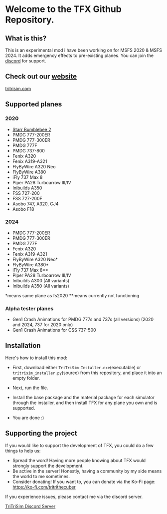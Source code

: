 
# Welcome to the TFX Github Repository.

## What is this?
This is an experimental mod i have been working on for MSFS 2020 & MSFS 2024.
It adds emergency effects to pre-existing planes. You can join the [discord](https://discord.gg/g4bJ3nBmck) for support.

## Check out our [website](https://tritrisim.com)
[tritrisim.com](https://tritrisim.com)

## Supported planes

### 2020
- [Starr Bumblebee 2](flightsim.to/file/93919/starr-bumblebee-2)
- PMDG 777-200ER
- PMDG 777-300ER
- PMDG 777F
- PMDG 737-800
- Fenix A320
- Fenix A319-A321
- FlyByWire A320 Neo
- FlyByWire A380
- iFly 737 Max 8
- Piper PA28 Turboarrow III/IV
- Inibuilds A350
- FSS 727-200
- FSS 727-200F
- Asobo 747, A320, CJ4
- Asobo F18

### 2024

- PMDG 777-200ER
- PMDG 777-300ER
- PMDG 777F
- Fenix A320
- Fenix A319-A321
- FlyByWire A320 Neo*
- FlyByWire A380*
- iFly 737 Max 8**
- Piper PA28 Turboarrow III/IV
- Inibuilds A300 (All variants)
- Inibuilds A350 (All variants)


*means same plane as fs2020
**means currently not functioning

### Alpha tester planes

- Gen1 Crash Animations for PMDG 777s and 737s (all versions) (2020 and 2024, 737 for 2020 only)
- Gen1 Crash Animations for CSS 737-500

## Installation

Here's how to install this mod:

- First, download either `TriTriSim Installer.exe`(executable) or `tritrisim_installer.py`(source) from this repository, and place it into an empty folder.

- Next, run the file.

- Install the base package and the material package for each simulator through the installer, and then install TFX for any plane you own and is supported.

- You are done :)

## Supporting the project
If you would like to support the development of TFX, you could do a few things to help us:
- Spread the word! Having more people knowing about TFX would strongly support the development.
- Be active in the server! Honestly, having a community by my side means the world to me sometimes.
- Consider donating! If you want to, you can donate via the Ko-Fi page: https://ko-fi.com/tritrithecuber

If you experience issues, please contact me via the discord server.

[TriTriSim Discord Server](https://discord.gg/g4bJ3nBmck)

